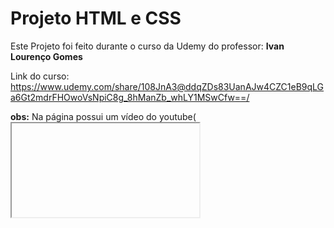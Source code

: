 # Projeto HTML e CSS

Este Projeto foi feito durante o curso da Udemy do professor: **Ivan Lourenço Gomes**

Link do curso: https://www.udemy.com/share/108JnA3@ddqZDs83UanAJw4CZC1eB9qLGa6Gt2mdrFHOwoVsNpiC8g_8hManZb_whLY1MSwCfw==/

**obs:** Na página possui um vídeo do youtube(<iframe>) neste caso era só para servir de exêmplo para aprender a tag <Iframe> do HTML, utilizei um vídeo não listado do meu canal:
https://www.youtube.com/watch?v=mIVkVfIcfko
